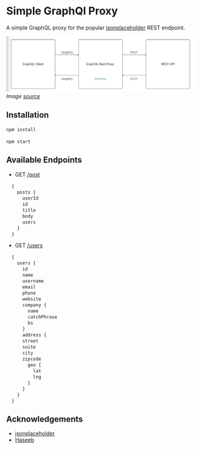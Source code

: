 # Simple GraphQl Proxy

A simple GraphQL proxy for the popular [jsonplaceholder](https://jsonplaceholder.typicode.com/) REST endpoint.

![ProxyImage](./assets/images/readmeLogo.png)
*Image [source](https://www.npmjs.com/package/graphql-rest-proxy)*

## Installation
```
npm install

npm start
```
## Available Endpoints
- GET [/post](https://jsonplaceholder.typicode.com/posts)
```
  {
    posts {
      userId
      id
      title
      body
      users
    }
  }
```
- GET [/users](https://jsonplaceholder.typicode.com/users)
```
  {
    users {
      id
      name
      username
      email
      phone
      website
      company {
        name
        catchPhrase
        bs
      }
      address {
      street
      suite
      city
      zipcode
        geo {
          lat
          lng
        }
      }
    }
  }
```

## Acknowledgements
* [jsonplaceholder](https://jsonplaceholder.typicode.com/)
* [Haseeb](https://haseeb-anwar.medium.com/)
